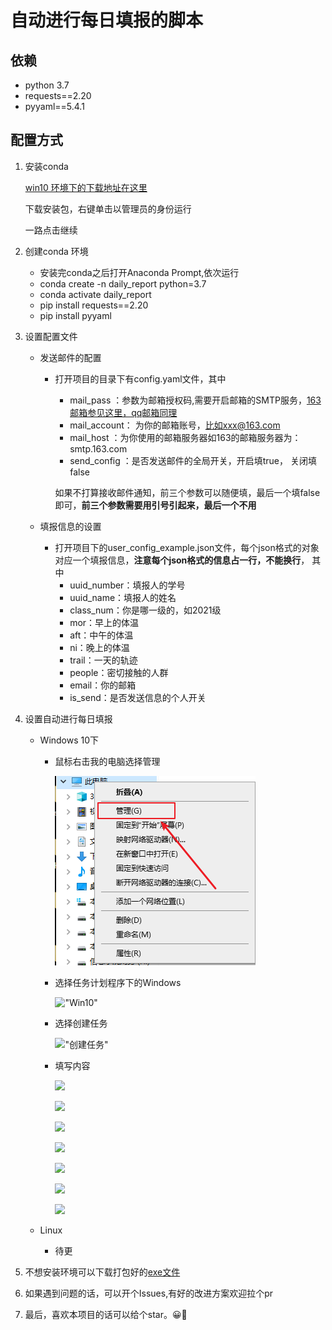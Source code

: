 # 自动进行每日填报的脚本

## 依赖

- python 3.7
- requests==2.20
- pyyaml==5.4.1

## 配置方式

1. 安装conda

   [win10 环境下的下载地址在这里](https://mirrors.tuna.tsinghua.edu.cn/anaconda/archive/Anaconda3-2021.05-Windows-x86_64.exe)

   下载安装包，右键单击以管理员的身份运行

   一路点击继续

2. 创建conda 环境

   - 安装完conda之后打开Anaconda Prompt,依次运行
   - conda create -n daily_report python=3.7
   - conda activate daily_report
   - pip install requests==2.20
   - pip install pyyaml

3. 设置配置文件

   - 发送邮件的配置

     - 打开项目的目录下有config.yaml文件，其中

       - mail_pass ：参数为邮箱授权码,需要开启邮箱的SMTP服务，[163邮箱参见这里，qq邮箱同理](https://note.youdao.com/ynoteshare/index.html?id=f9fef46114fb922b45460f4f55d96853&type=note&_time=1632986174349)
       - mail_account： 为你的邮箱账号，比如xxx@163.com
       - mail_host ：为你使用的邮箱服务器如163的邮箱服务器为：smtp.163.com
       - send_config ：是否发送邮件的全局开关，开启填true， 关闭填false

       如果不打算接收邮件通知，前三个参数可以随便填，最后一个填false即可，**前三个参数需要用引号引起来，最后一个不用**

   - 填报信息的设置

     - 打开项目下的user_config_example.json文件，每个json格式的对象对应一个填报信息，**注意每个json格式的信息占一行，不能换行**， 其中
       - uuid_number：填报人的学号
       - uuid_name：填报人的姓名
       - class_num：你是哪一级的，如2021级
       - mor：早上的体温
       - aft：中午的体温
       - ni：晚上的体温
       - trail：一天的轨迹
       - people：密切接触的人群
       - email：你的邮箱
       - is_send：是否发送信息的个人开关

4. 设置自动进行每日填报

   - Windows 10下
     - 鼠标右击我的电脑选择管理

       ![管理](./pic/pic_1.png "图一")

     - 选择任务计划程序下的Windows

       !["Win10"](E:\daily_report\daily_report\pic\pic_2.png)

     - 选择创建任务

       !["创建任务"](E:\daily_report\daily_report\pic\pic_3.png)

     - 填写内容

       ![](E:\daily_report\daily_report\pic\pic_4.png)

       ![](E:\daily_report\daily_report\pic\pic_5.png)

       ![](E:\daily_report\daily_report\pic\pic_6.png)

       ![](E:\daily_report\daily_report\pic\pic_7.png)

       

       

       ![](E:\daily_report\daily_report\pic\pic_8.png)

       ![](E:\daily_report\daily_report\pic\pic_9.png)

       ![](E:\daily_report\daily_report\pic\pic_10.png)

       

       
   - Linux
     - 待更

5. 不想安装环境可以下载打包好的[exe文件](https://github.com/YanceyCodeForFun/daily_report/releases)

6. 如果遇到问题的话，可以开个Issues,有好的改进方案欢迎拉个pr

7. 最后，喜欢本项目的话可以给个star。😀🥰
